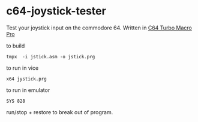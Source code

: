 # c64-joystick-tester
Test your joystick input on the commodore 64. Written in [C64 Turbo Macro Pro](http://turbo.style64.org)

to build
```
tmpx  -i jstick.asm -o jstick.prg
```

to run in vice
```
x64 jystick.prg
```

to run in emulator
```
SYS 828
```

run/stop + restore to break out of program.

